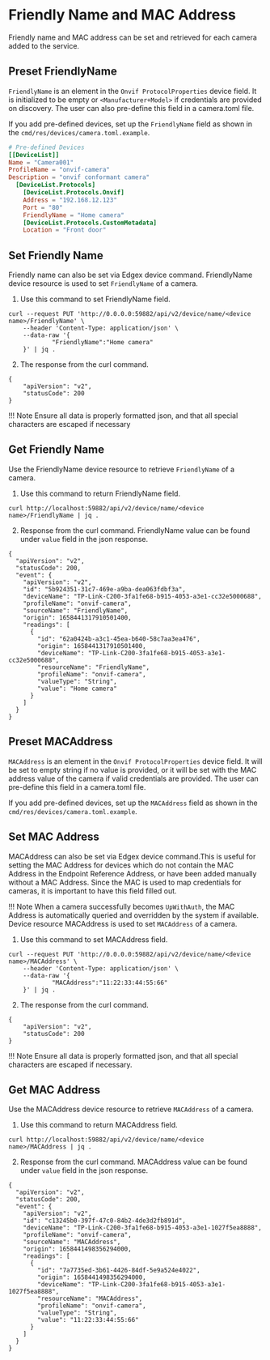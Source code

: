 # Friendly Name and MAC Address

Friendly name and MAC address can be set and retrieved for each camera added to the service.


## Preset FriendlyName
`FriendlyName` is an element in the `Onvif ProtocolProperties` device field. It is initialized to be empty or `<Manufacturer+Model>`
if credentials are provided on discovery. The user can also pre-define this field in a camera.toml file.

If you add pre-defined devices, set up the `FriendlyName` field as shown in the
`cmd/res/devices/camera.toml.example`.

```toml
# Pre-defined Devices
[[DeviceList]]
Name = "Camera001"
ProfileName = "onvif-camera"
Description = "onvif conformant camera"
  [DeviceList.Protocols]
    [DeviceList.Protocols.Onvif]
    Address = "192.168.12.123"
    Port = "80"
    FriendlyName = "Home camera"
    [DeviceList.Protocols.CustomMetadata]
    Location = "Front door"
```

## Set Friendly Name

Friendly name can also be set via Edgex device command.
FriendlyName device resource is used to set `FriendlyName` of a camera.

1. Use this command to set FriendlyName field.

```shell
curl --request PUT 'http://0.0.0.0:59882/api/v2/device/name/<device name>/FriendlyName' \
    --header 'Content-Type: application/json' \
    --data-raw '{
            "FriendlyName":"Home camera"
    }' | jq .
```
2. The response from the curl command.
```
{
    "apiVersion": "v2",
    "statusCode": 200
}
```
!!! Note
    Ensure all data is properly formatted json, and that all special characters are escaped if necessary


## Get Friendly Name

Use the FriendlyName device resource to retrieve `FriendlyName` of a camera.

1. Use this command to return FriendlyName field.

```shell
curl http://localhost:59882/api/v2/device/name/<device name>/FriendlyName | jq .
```
2. Response from the curl command. FriendlyName value can be found under `value` field in the json response.
```shell
{
  "apiVersion": "v2",
  "statusCode": 200,
  "event": {
    "apiVersion": "v2",
    "id": "5b924351-31c7-469e-a9ba-dea063fdbf3a",
    "deviceName": "TP-Link-C200-3fa1fe68-b915-4053-a3e1-cc32e5000688",
    "profileName": "onvif-camera",
    "sourceName": "FriendlyName",
    "origin": 1658441317910501400,
    "readings": [
      {
        "id": "62a0424b-a3c1-45ea-b640-58c7aa3ea476",
        "origin": 1658441317910501400,
        "deviceName": "TP-Link-C200-3fa1fe68-b915-4053-a3e1-cc32e5000688",
        "resourceName": "FriendlyName",
        "profileName": "onvif-camera",
        "valueType": "String",
        "value": "Home camera"
      }
    ]
  }
}
```

## Preset MACAddress
`MACAddress` is an element in the `Onvif ProtocolProperties` device field. It will be set to empty string if no value is provided, or
it will be set with the MAC address value of the camera if valid credentials are provided.
The user can pre-define this field in a camera.toml file.



If you add pre-defined devices, set up the `MACAddress` field as shown in the
`cmd/res/devices/camera.toml.example`.

## Set MAC Address

MACAddress can also be set via Edgex device command.This is useful for setting the MAC Address for devices which do not contain 
the MAC Address in the Endpoint Reference Address, or have been added manually without a MAC Address. 
Since the MAC is used to map credentials for cameras, it is important to have this field filled out.

!!! Note
    When a camera successfully becomes `UpWithAuth`, the MAC Address is automatically queried and overridden by the system if available.
Device resource MACAddress is used to set `MACAddress` of a camera.

1. Use this command to set MACAddress field.
```shell
curl --request PUT 'http://0.0.0.0:59882/api/v2/device/name/<device name>/MACAddress' \
    --header 'Content-Type: application/json' \
    --data-raw '{
            "MACAddress":"11:22:33:44:55:66"
    }' | jq .
```
2. The response from the curl command.
```
{
    "apiVersion": "v2",
    "statusCode": 200
}
```
!!! Note 
    Ensure all data is properly formatted json, and that all special characters are escaped if necessary.


## Get MAC Address

Use the MACAddress device resource to retrieve `MACAddress` of a camera.

1. Use this command to return MACAddress field.

```shell
curl http://localhost:59882/api/v2/device/name/<device name>/MACAddress | jq .
```
2. Response from the curl command. MACAddress value can be found under `value` field in the json response.
```shell
{
  "apiVersion": "v2",
  "statusCode": 200,
  "event": {
    "apiVersion": "v2",
    "id": "c13245b0-397f-47c0-84b2-4de3d2fb891d",
    "deviceName": "TP-Link-C200-3fa1fe68-b915-4053-a3e1-1027f5ea8888",
    "profileName": "onvif-camera",
    "sourceName": "MACAddress",
    "origin": 1658441498356294000,
    "readings": [
      {
        "id": "7a7735ed-3b61-4426-84df-5e9a524e4022",
        "origin": 1658441498356294000,
        "deviceName": "TP-Link-C200-3fa1fe68-b915-4053-a3e1-1027f5ea8888",
        "resourceName": "MACAddress",
        "profileName": "onvif-camera",
        "valueType": "String",
        "value": "11:22:33:44:55:66"
      }
    ]
  }
}
```
